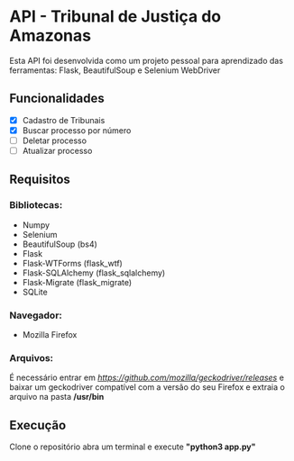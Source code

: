 # API - Tribunal de Justiça do Amazonas
Esta API foi desenvolvida como um projeto pessoal para aprendizado das ferramentas: Flask, BeautifulSoup e Selenium WebDriver

## Funcionalidades
- [x]   Cadastro de Tribunais
- [x]   Buscar processo por número
- [ ]   Deletar processo
- [ ]   Atualizar processo

## Requisitos
### Bibliotecas:
- Numpy
- Selenium
- BeautifulSoup (bs4)
- Flask
- Flask-WTForms (flask_wtf)
- Flask-SQLAlchemy  (flask_sqlalchemy)
- Flask-Migrate (flask_migrate)
- SQLite
### Navegador:
- Mozilla Firefox
### Arquivos:
É necessário entrar em *https://github.com/mozilla/geckodriver/releases* e baixar um geckodriver compatível com a versão do seu Firefox e extraia o arquivo na pasta **/usr/bin**
## Execução
Clone o repositório abra um terminal e execute **"python3 app.py"**